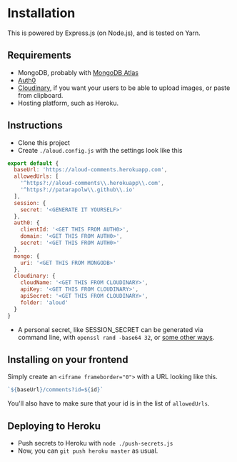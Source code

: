 # Installation

This is powered by Express.js (on Node.js), and is tested on Yarn.

## Requirements

- MongoDB, probably with [MongoDB Atlas](https://www.mongodb.com/cloud/atlas)
- [Auth0](https://auth0.com/)
- [Cloudinary](https://cloudinary.com), if you want your users to be able to upload images, or paste from clipboard.
- Hosting platform, such as Heroku.

## Instructions

- Clone this project
- Create `./aloud.config.js` with the settings look like this

```js
export default {
  baseUrl: 'https://aloud-comments.herokuapp.com',
  allowedUrls: [
    '^https?://aloud-comments\\.herokuapp\\.com',
    '^https?://patarapolw\\.github\\.io'
  ],
  session: {
    secret: '<GENERATE IT YOURSELF>'
  },
  auth0: {
    clientId: '<GET THIS FROM AUTH0>',
    domain: '<GET THIS FROM AUTH0>',
    secret: '<GET THIS FROM AUTH0>'
  },
  mongo: {
    uri: '<GET THIS FROM MONGODB>'
  },
  cloudinary: {
    cloudName: '<GET THIS FROM CLOUDINARY>',
    apiKey: '<GET THIS FROM CLOUDINARY>',
    apiSecret: '<GET THIS FROM CLOUDINARY>',
    folder: 'aloud'
  }
}
```

- A personal secret, like SESSION_SECRET can be generated via command line, with `openssl rand -base64 32`, or [some other ways](https://www.howtogeek.com/howto/30184/10-ways-to-generate-a-random-password-from-the-command-line/).

## Installing on your frontend

Simply create an `<iframe frameborder="0">` with a URL looking like this.

```js
`${baseUrl}/comments?id=${id}`
```

You'll also have to make sure that your id is in the list of `allowedUrls`.

## Deploying to Heroku

- Push secrets to Heroku with `node ./push-secrets.js`
- Now, you can `git push heroku master` as usual.
